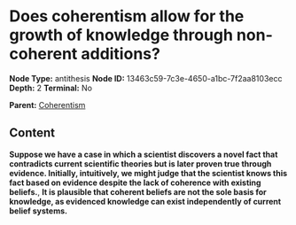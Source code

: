 # Does coherentism allow for the growth of knowledge through non-coherent additions?

**Node Type:** antithesis
**Node ID:** 13463c59-7c3e-4650-a1bc-7f2aa8103ecc
**Depth:** 2
**Terminal:** No

**Parent:** [Coherentism](coherentism.md)

## Content

**Suppose we have a case in which a scientist discovers a novel fact that contradicts current scientific theories but is later proven true through evidence. Initially, intuitively, we might judge that the scientist knows this fact based on evidence despite the lack of coherence with existing beliefs.**, **It is plausible that coherent beliefs are not the sole basis for knowledge, as evidenced knowledge can exist independently of current belief systems.**
